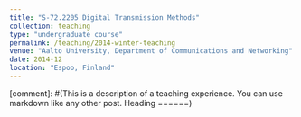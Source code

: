 ```yaml
---
title: "S-72.2205 Digital Transmission Methods"
collection: teaching
type: "undergraduate course"
permalink: /teaching/2014-winter-teaching
venue: "Aalto University, Department of Communications and Networking"
date: 2014-12
location: "Espoo, Finland"
---
```

[comment]: #(This is a description of a teaching experience. You can use markdown like any other post.
Heading 
======)
